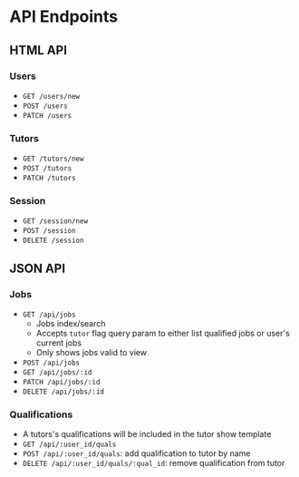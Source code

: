# API Endpoints

## HTML API

### Users

- `GET /users/new`
- `POST /users`
- `PATCH /users`

### Tutors

- `GET /tutors/new`
- `POST /tutors`
- `PATCH /tutors`


### Session

- `GET /session/new`
- `POST /session`
- `DELETE /session`

## JSON API

### Jobs

- `GET /api/jobs`
  - Jobs index/search
  - Accepts `tutor` flag query param to either list qualified jobs or user's current jobs
  - Only shows jobs valid to view
- `POST /api/jobs`
- `GET /api/jobs/:id`
- `PATCH /api/jobs/:id`
- `DELETE /api/jobs/:id`

### Qualifications

- A tutors's qualifications will be included in the tutor show template
- `GET /api/:user_id/quals`
- `POST /api/:user_id/quals`: add qualification to tutor by name
- `DELETE /api/:user_id/quals/:qual_id`: remove qualification from tutor
